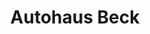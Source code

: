 ---
title: "Autohaus Beck"
url: /dieburg/autohaus-beck-gross-umstaedter-strasse/
shop: Autowerkstatt
---